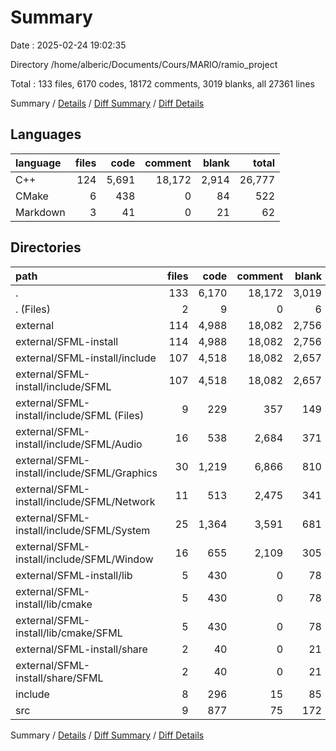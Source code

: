 # Summary

Date : 2025-02-24 19:02:35

Directory /home/alberic/Documents/Cours/MARIO/ramio_project

Total : 133 files,  6170 codes, 18172 comments, 3019 blanks, all 27361 lines

Summary / [Details](details.md) / [Diff Summary](diff.md) / [Diff Details](diff-details.md)

## Languages
| language | files | code | comment | blank | total |
| :--- | ---: | ---: | ---: | ---: | ---: |
| C++ | 124 | 5,691 | 18,172 | 2,914 | 26,777 |
| CMake | 6 | 438 | 0 | 84 | 522 |
| Markdown | 3 | 41 | 0 | 21 | 62 |

## Directories
| path | files | code | comment | blank | total |
| :--- | ---: | ---: | ---: | ---: | ---: |
| . | 133 | 6,170 | 18,172 | 3,019 | 27,361 |
| . (Files) | 2 | 9 | 0 | 6 | 15 |
| external | 114 | 4,988 | 18,082 | 2,756 | 25,826 |
| external/SFML-install | 114 | 4,988 | 18,082 | 2,756 | 25,826 |
| external/SFML-install/include | 107 | 4,518 | 18,082 | 2,657 | 25,257 |
| external/SFML-install/include/SFML | 107 | 4,518 | 18,082 | 2,657 | 25,257 |
| external/SFML-install/include/SFML (Files) | 9 | 229 | 357 | 149 | 735 |
| external/SFML-install/include/SFML/Audio | 16 | 538 | 2,684 | 371 | 3,593 |
| external/SFML-install/include/SFML/Graphics | 30 | 1,219 | 6,866 | 810 | 8,895 |
| external/SFML-install/include/SFML/Network | 11 | 513 | 2,475 | 341 | 3,329 |
| external/SFML-install/include/SFML/System | 25 | 1,364 | 3,591 | 681 | 5,636 |
| external/SFML-install/include/SFML/Window | 16 | 655 | 2,109 | 305 | 3,069 |
| external/SFML-install/lib | 5 | 430 | 0 | 78 | 508 |
| external/SFML-install/lib/cmake | 5 | 430 | 0 | 78 | 508 |
| external/SFML-install/lib/cmake/SFML | 5 | 430 | 0 | 78 | 508 |
| external/SFML-install/share | 2 | 40 | 0 | 21 | 61 |
| external/SFML-install/share/SFML | 2 | 40 | 0 | 21 | 61 |
| include | 8 | 296 | 15 | 85 | 396 |
| src | 9 | 877 | 75 | 172 | 1,124 |

Summary / [Details](details.md) / [Diff Summary](diff.md) / [Diff Details](diff-details.md)
